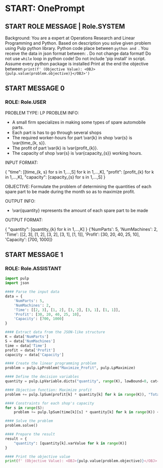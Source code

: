 # START: OnePrompt 
## START ROLE MESSAGE | Role.SYSTEM 
Background: You are a expert at Operations Research and Linear Programming and Python. Based on description you solve given problem using Pulp python library. Python code place between ```python and ```. You receive the data in json format between: <DATA></DATA>. Do not change data format! Do not use `while` loop in python code! Do not include 'pip install' in script. Assume every python package is installed Print at the end the objective between <OBJ></OBJ> `print(f' (Objective Value): <OBJ>{pulp.value(problem.objective)}</OBJ>')`  
## START MESSAGE 0 
### ROLE: Role.USER
<DESCRIPTION>
PROBLEM TYPE: LP
PROBLEM INFO:

- A small firm specializes in making some types of spare automobile parts. 
- Each part is has to go through several shops 
- The required worker-hours for part \var{k} in shop \var{s} is \var{time_{k, s}}.
- The profit of part \var{k} is \var{profit_{k}}.
- The capacity of shop \var{s} is \var{capacity_{s}} working hours.

INPUT FORMAT:

{
	"time": [[time_{k, s} for s in 1,...,S] for k in 1,...,K],
	"profit": [profit_{k} for k in 1,...,K],
	"capacity": [capacity_{s} for s in 1,...,S]
}


OBJECTIVE: Formulate the problem of determining the quantities of each spare part to be made during the month so as to maximize profit.

OUTPUT INFO:

- \var{quantity} represents the amount of each spare part to be made

OUTPUT FORMAT:

{
	"quantity": [quantity_{k} for k in 1,...,K]
}
</DESCRIPTION>
<DATA>
{'NumParts': 5, 'NumMachines': 2, 'Time': [[2, 3], [1, 2], [3, 2], [3, 1], [1, 1]], 'Profit': [30, 20, 40, 25, 10], 'Capacity': [700, 1000]}</DATA>


## START MESSAGE 1 
### ROLE: Role.ASSISTANT
```python
import pulp
import json

#### Parse the input data
data = {
    'NumParts': 5,
    'NumMachines': 2,
    'Time': [[2, 3], [1, 2], [3, 2], [3, 1], [1, 1]],
    'Profit': [30, 20, 40, 25, 10],
    'Capacity': [700, 1000]
}

#### Extract data from the JSON-like structure
K = data['NumParts']
S = data['NumMachines']
time = data['Time']
profit = data['Profit']
capacity = data['Capacity']

#### Create the linear programming problem
problem = pulp.LpProblem("Maximize_Profit", pulp.LpMaximize)

#### Define the decision variables
quantity = pulp.LpVariable.dicts("quantity", range(K), lowBound=0, cat='Continuous')

#### Objective function: Maximize profit
problem += pulp.lpSum(profit[k] * quantity[k] for k in range(K)), "Total_Profit"

#### Constraints for each shop's capacity
for s in range(S):
    problem += pulp.lpSum(time[k][s] * quantity[k] for k in range(K)) <= capacity[s], f"Capacity_Shop_{s+1}"

#### Solve the problem
problem.solve()

#### Prepare the result
result = {
    "quantity": [quantity[k].varValue for k in range(K)]
}

#### Print the objective value
print(f' (Objective Value): <OBJ>{pulp.value(problem.objective)}</OBJ>')
```

